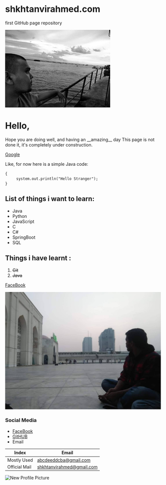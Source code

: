 # shkhtanvirahmed.com
first GitHub page repository

<img src="./image/new pp.jpeg" width = "340" height = "250" title = "Profile Image"/>


# Hello,

<p>Hope you are doing well, and having an __amazing__ day
This page is not done it, it's completely under construction.</p>  
  
  
  [Google](https://www.google.com/)
  
Like, for now here is a simple Java code:  
 ```public static void main(String args[]) 
 {  
      system.out.println("Hello Stranger");  
 }  
 ```  

## List of things i want to learn:

 - Java
 - Python
 - JavaScript
 - C
 - C#
 - SpringBoot
 - SQL


## Things i have learnt :

 1. <del>Git</del>
 2. <del>Java</del>

[FaceBook]

![Image](./Image/PP.jpg)
  
### Social Media

- [FaceBook][Facebook]
- [GitHUB][GitHub]
- Email

| Index | Email |
| --------- | ------- |
| Mostly Used | abcdeeddcba@gmail.com |
| Official Mail | shkhtanvirahmed@gmail.com |

<img src = "/.Image/new pp.jpeg/" width = "200" length = "300" title = "New Profile Picture"/>


<!-- So, links for all social media-->

[Facebook]: https://www.facebook.com/IamSkhTanvirAhmed/
[GitHub]: https://www.github.com/AhVir
